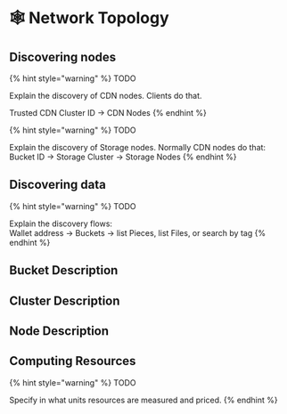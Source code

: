 # 🕸 Network Topology

## Discovering nodes

{% hint style="warning" %}
TODO

Explain the discovery of CDN nodes. Clients do that.

&#x20;   Trusted CDN Cluster ID -> CDN Nodes
{% endhint %}

{% hint style="warning" %}
TODO

Explain the discovery of Storage nodes. Normally CDN nodes do that:\
&#x20;   Bucket ID -> Storage Cluster -> Storage Nodes
{% endhint %}

## Discovering data

{% hint style="warning" %}
TODO

Explain the discovery flows:\
&#x20;   Wallet address -> Buckets -> list Pieces, list Files, or search by tag
{% endhint %}

## Bucket Description

## Cluster Description

## Node Description

## Computing Resources

{% hint style="warning" %}
TODO

Specify in what units resources are measured and priced.
{% endhint %}
